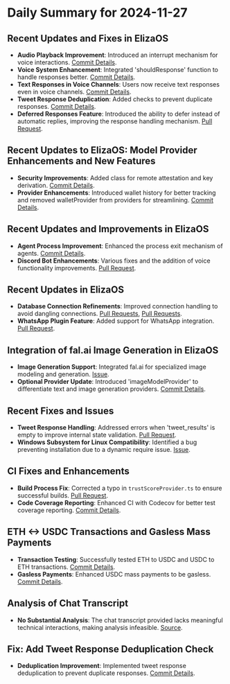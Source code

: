 # Daily Summary for 2024-11-27

## Recent Updates and Fixes in ElizaOS
- **Audio Playback Improvement**: Introduced an interrupt mechanism for voice interactions. [Commit Details](https://github.com/elizaOS/eliza/commit/dbb903fd0cfce1992857c0b3e0b41903466befd7).
- **Voice System Enhancement**: Integrated 'shouldResponse' function to handle responses better. [Commit Details](https://github.com/elizaOS/eliza/commit/5cc306e7ec7b18c08cdea874092e3245eab40c7c).
- **Text Responses in Voice Channels**: Users now receive text responses even in voice channels. [Commit Details](https://github.com/elizaOS/eliza/commit/c6de8f604ad3b6079e957e5614b9c60c2a49aaa5).
- **Tweet Response Deduplication**: Added checks to prevent duplicate responses. [Commit Details](https://github.com/elizaOS/eliza/commit/c24434078f75dd5edf844f7896941e9cf7115538).
- **Deferred Responses Feature**: Introduced the ability to defer instead of automatic replies, improving the response handling mechanism. [Pull Request](https://github.com/elizaOS/eliza/pull/655).

## Recent Updates to ElizaOS: Model Provider Enhancements and New Features
- **Security Improvements**: Added class for remote attestation and key derivation. [Commit Details](https://github.com/elizaOS/eliza/commit/147adde8d6a7596d831064dc0be2ca0872c42a7c).
- **Provider Enhancements**: Introduced wallet history for better tracking and removed walletProvider from providers for streamlining. [Commit Details](https://github.com/elizaOS/eliza/commit/1763478d2c1ff088e094e934069d1b88807ac84b).

## Recent Updates and Improvements in ElizaOS
- **Agent Process Improvement**: Enhanced the process exit mechanism of agents. [Commit Details](https://github.com/elizaOS/eliza/commit/35f8709b6838ad95282bbe76352f94e453d58322).
- **Discord Bot Enhancements**: Various fixes and the addition of voice functionality improvements. [Pull Request](https://github.com/elizaOS/eliza/pull/633).

## Recent Updates in ElizaOS
- **Database Connection Refinements**: Improved connection handling to avoid dangling connections. [Pull Requests](https://github.com/elizaOS/eliza/pull/634), [Pull Requests](https://github.com/elizaOS/eliza/pull/635).
- **WhatsApp Plugin Feature**: Added support for WhatsApp integration. [Pull Request](https://github.com/elizaOS/eliza/pull/626).

## Integration of fal.ai Image Generation in ElizaOS
- **Image Generation Support**: Integrated fal.ai for specialized image modeling and generation. [Issue](https://github.com/elizaOS/eliza/issues/648).
- **Optional Provider Update**: Introduced 'imageModelProvider' to differentiate text and image generation providers. [Commit Details](https://github.com/elizaOS/eliza/commit/a1f3323dd4436b8d58a9968b6bbfbc5cc0f53426).

## Recent Fixes and Issues
- **Tweet Response Handling**: Addressed errors when 'tweet_results' is empty to improve internal state validation. [Pull Request](https://github.com/elizaOS/eliza/pull/620).
- **Windows Subsystem for Linux Compatibility**: Identified a bug preventing installation due to a dynamic require issue. [Issue](https://github.com/elizaOS/eliza/issues/637).

## CI Fixes and Enhancements
- **Build Process Fix**: Corrected a typo in `trustScoreProvider.ts` to ensure successful builds. [Pull Request](https://github.com/elizaOS/eliza/pull/636).
- **Code Coverage Reporting**: Enhanced CI with Codecov for better test coverage reporting. [Commit Details](https://github.com/elizaOS/eliza/commit/df331e6f62a9853971c6826ae506d73690ee69dc).

## ETH <-> USDC Transactions and Gasless Mass Payments
- **Transaction Testing**: Successfully tested ETH to USDC and USDC to ETH transactions. [Commit Details](https://github.com/elizaOS/eliza/commit/d9df31ea7f04faa65468a10ed56f4bf8cf1c7909).
- **Gasless Payments**: Enhanced USDC mass payments to be gasless. [Commit Details](https://github.com/elizaOS/eliza/commit/d657e8531807711a72a1c43877280aff1f3f4a6d).

## Analysis of Chat Transcript
- **No Substantial Analysis**: The chat transcript provided lacks meaningful technical interactions, making analysis infeasible. [Source](https://discord.com/channels/1253563208833433701/1326603270893867064).

## Fix: Add Tweet Response Deduplication Check
- **Deduplication Improvement**: Implemented tweet response deduplication to prevent duplicate responses. [Commit Details](https://github.com/elizaOS/eliza/commit/6682a7196f25613946549531a1b305ba68544d49).
